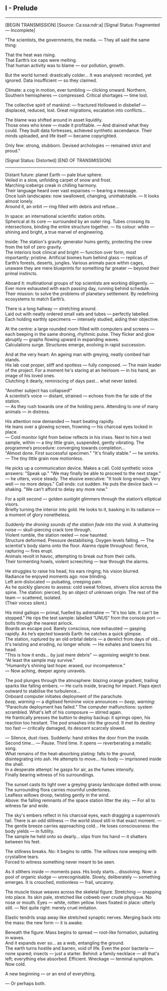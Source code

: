## I - Prelude
---

[BEGIN TRANSMISSION]
[Source: Ca:ssa:ndr:a]
[Signal Status: Fragmented — Incomplete]

"The scientists, the governments, the media.
— They all said the same thing:  

That the heat was rising.  
That Earth’s ice caps were melting.  
That human activity was to blame — our pollution, growth.

But the world turned: drastically colder...
It was analysed: recorded, yet ignored.
Data insufficient — so they claimed.

Climate: a cog in motion, ever tumbling — clicking onward.
Northern, Southern hemispheres — compressed.
Critical shortages — time lost.

The collective spirit of mankind: — fractured
Hollowed in disbelief — displaced, reduced, lost.
Great migrations, escalation into conflicts...

The blame was shifted around in asset liquidity.  
Those ones who knew — made it profitable.
— And drained what they could.
They built data fortresses, achieved synthetic ascendance.
Their minds uploaded, and life itself — became copyrighted.

Only few: strong, stubborn.
Devised archologies — remained strict and proud."

[Signal Status: Distorted]
[END OF TRANSMISSION]

---

Distant future: planet Earth — pale blue sphere.  
Veiled in a slow, unfolding carpet of snow and frost.  
Marching icebergs creak in chilling harmony.  
Their language heard over vast expanses — bearing a message.  
Once lush landscapes: now swallowed, changing, uninhabitable.
— It looks almost lonely.  
Around it, an orbit — ring filled with debris and refuse...

In space: an international scientific station orbits.  
Spherical at its core — surrounded by an outer ring. 
Tubes crossing its intersections, binding the entire structure together.
— Its colour: white — shining and bright, a true marvel of engineering. 

Inside: The station's gravity generator hums gently, protecting the crew from the toll of zero gravity.  
The interiors look clinical and bright — function over form, most importantly: pristine.
Artificial biomes hum behind glass — replicas of Earth’s forests, deserts, jungles. 
Various animals pace within cages, unaware they are mere blueprints for something far greater — 
beyond their primal instincts.

Aboard it: multinational groups of top scientists are working diligently.
— Ever more exhausted with each passing day, running behind schedule.
Their mission: to solve the problems of planetary settlement.
By redefining ecosystems to match Earth’s.

There is a long hallway — stretching around.  
Laid out with neatly ordered small vats and tubes — perfectly labelled.  
Each holding earthly specimens — intensely studied, aiding their objective.

At the centre: a large rounded room filled with computers and screens —  
each beeping in the same droning, rhythmic pulse.
They flicker and glow abruptly — graphs flowing upward in expanding waves.  
Calculations surge. Structures emerge, evolving in rapid succession.

And at the very heart: 
An ageing man with greying, neatly combed hair stands.  
His lab coat proper, stiff and spotless — fully composed. 
— The main leader of the project.
For a moment he's staring at an heirloom — in his hand, an image of his loved ones.  
Clutching it dearly, reminiscing of days past... what never lasted.

"Another subject has collapsed!"  
A scientist’s voice — distant, strained — echoes from the far side of the station.  
— As they rush towards one of the holding pens.
Attending to one of many animals — in distress.

His attention now demanded — heart beating rapidly.  
He leans over a glowing screen, frowning — his charcoal eyes locked in place.  
— Cold monitor light from below reflects in his irises.
Next to him a test sample, within — a tiny little grain, suspended, gently vibrating.
The programme’s procedure: converging towards completion...  
"Almost done. First successful specimen."
"It's finally stable." — he smirks.
— The tiny little grain now motionless.  

He picks up a communication device. Makes a call.
Cold synthetic voice answers: "Speak up."
"We may finally be able to proceed to the next stage." — he utters, voice steady.
The elusive executive: "It took long enough. Very well — no more delays."
Call ends: cut sudden. He puts the device back — shaking.
"We can't afford to delay any more now."

For a split second — golden sunlight glimmers through the station’s elliptical visors.  
Briefly turning the interior into gold.
He looks to it, basking in its radiance — a moment of glory nonetheless.

*Suddenly the droning sounds of the station fade into the void.*
A shattering noise — skull-piercing crack tore through.  
Violent rumble, the station reeled — now haunted.  
Structure deformed. Pressure destabilising. Oxygen levels falling.
— The scientist's body slams onto the floor.
Alarms ripple throughout: fierce, rapturing — fires erupt.  
Animals revolt in havoc, attempting to break out from their cells.  
Their tormenting howls, violent screeching — tear through the alarms.

He struggles to raise his head, his ears ringing; his vision blurred.  
Radiance he enjoyed moments ago: now blinding.  
Left arm dislocated — pulsating, creeping pain.  
As he quickly glances to assess: cold sweat follows, shivers slice across the spine.
The station: pierced, by an object of unknown origin.
The rest of the team — scattered, isolated.  
(Their voices silent.)

His mind gallops — primal, fuelled by adrenaline — "It's too late. It can't be stopped."
He rips the test sample: labelled “UNUS” from the console port — bolts through the nearest airlock.  
Boards an escape pod. Barely conscious, now exhausted — gasping rapidly.
As he’s ejected towards Earth: he catches a quick glimpse.  
The station, ruptured by an old orbital debris — a derelict from days of old... 
It's twisting and eroding, no longer whole.
— He exhales and lowers his head.  
"This is how it ends... by just mere debris" — agonising weight to bear.  
"At least the sample may survive."  
"Humanity’s shining last hope: erased, our incompetence."  
— Now aching, deeper agony unravels.

The pod plunges through the atmosphere: blazing orange gradient, trailing sparks like falling embers.
— He curls inside, bracing for impact.
Flaps eject outward to stabilise the turbulence…  
Onboard computer initiates deployment of the parachute.  
*beep*, *warning* — a digitised feminine voice announces — *beep*, *warning*: “Parachute deployment has failed.” 
The computer malfunctions: system scrambled.
What's left of his composure — stirred again.  
He frantically presses the button to deploy backup: it springs open, his reaction too hesitant. 
The pod smashes into the ground. It met its destiny too fast — critically damaged, its descent scarcely slowed.

— Silence, dust rises.
Suddenly: hand strikes the door from the inside.
Second time... — Pause. Third time.
It opens — reverberating a metallic song.  
What remains of the heat-absorbing plating: falls to the ground, disintegrating into ash.
He attempts to move... his body — imprisoned inside the shell.  
In a desperate attempt: he gasps for air, as the fumes intensify.  
Finally bearing witness of his surroundings.

The sunset casts its light over a greying grassy landscape dotted with snow.  
The surrounding flora carries mournful undertones.  
Leafless willows droop, twisting gently in the wind.  
Above: the falling remnants of the space station litter the sky.
— For all to witness far and wide.

The sky's embers reflect in his charcoal eyes, each dragging a supernova’s tail.
There is an odd stillness — the world stood still in that exact moment.
— The gentle breeze carries approaching cold...
He loses consciousness: the body yields — in futility.  
The sample he held onto so dearly... slips from his hand — it shatters between his feet.

The stillness breaks. No: it begins to rattle.
The willows now weeping with crystalline tears.  
Forced to witness something never meant to be seen.

As it slithers inside — moments pass. 
His body starts... dissolving.
Now: a pool of organic sludge — unrecognisable.
Slowly, deliberately — something emerges.
It is crouched, motionless — frail, uncanny.   

The muscle tissue weaves across the skeletal figure.
Stretching — snapping into place.
Its skin pale, stretched like cobweb over crude physique.
No nose or mouth. Eyes — white, rotten yellow.
Irises fixated in place: utterly still.
— Not quite right: merely cruel imitation.

Elastic tendrils snap away like stretched synaptic nerves.
Merging back into the mass: the new form — it is awake. 

Beneath the figure:
Mass begins to spread — root-like formation, pulsating in waves.  
And it expands ever so... as a web, entangling the ground.  
The earth turns hostile and barren, void of life.
Even the poor bacteria — none spared; insects — just a starter.
Behind: a family necklace — all that's left; everything else absorbed. Efficient.
Wreckage — terminal symptom. Now cold.

A new beginning — or an end of everything.  

— Or perhaps both.
